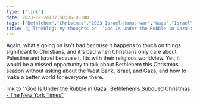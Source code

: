 ```yaml
---
type: ["link"]
date: 2023-12-24T07:50:06-05:00
tags: ["Bethlehem","Christmas","2023 Israel-Hamas war","Gaza","Israel","West Bank"]
title: "🔗 linkblog: my thoughts on '‘God Is Under the Rubble in Gaza’: Bethlehem’s Subdued Christmas - The New York Times'"
---
```

Again, what's going on isn't bad *because* it happens to touch on things significant to Christians, and it's bad when Christians only care about Palestine and Israel because it fits with their religious worldview. Yet, it would be a missed opportunity to talk about Bethlehem this Christmas season without asking about the West Bank, Israel, and Gaza, and how to make a better world for everyone there.

[link to "‘God Is Under the Rubble in Gaza’: Bethlehem’s Subdued Christmas - The New York Times"](https://www.nytimes.com/2023/12/23/world/middleeast/israel-gaza-bethlehem-christmas.html)
